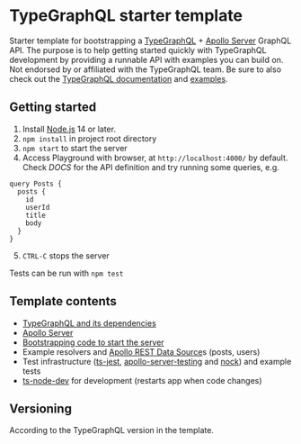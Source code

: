 # TypeGraphQL starter template

Starter template for bootstrapping a [TypeGraphQL](https://typegraphql.com/) + [Apollo Server](https://www.apollographql.com/docs/apollo-server/) GraphQL API. The purpose is to help getting started quickly with TypeGraphQL development by providing a runnable API with examples you can build on. Not endorsed by or affiliated with the TypeGraphQL team. Be sure to also check out the [TypeGraphQL documentation](https://typegraphql.com/docs/introduction.html) and [examples](https://typegraphql.com/docs/examples.html).

## Getting started

1. Install [Node.js](https://nodejs.org/) 14 or later.
2. `npm install` in project root directory
3. `npm start` to start the server
4. Access Playground with browser, at `http://localhost:4000/` by default. Check _DOCS_ for the API definition and try running some queries, e.g.

```
query Posts {
  posts {
    id
    userId
    title
    body
  }
}
```

5. `CTRL-C` stops the server

Tests can be run with `npm test`

## Template contents

- [TypeGraphQL and its dependencies](https://typegraphql.com/docs/installation.html)
- [Apollo Server](https://github.com/apollographql/apollo-server)
- [Bootstrapping code to start the server](https://typegraphql.com/docs/bootstrap.html)
- Example resolvers and [Apollo REST Data Source](https://www.npmjs.com/package/apollo-datasource-rest)s (posts, users)
- Test infrastructure ([ts-jest](https://github.com/kulshekhar/ts-jest), [apollo-server-testing](https://www.apollographql.com/docs/apollo-server/testing/testing/) and [nock](https://www.npmjs.com/package/nock)) and example tests
- [ts-node-dev](https://www.npmjs.com/package/ts-node-dev) for development (restarts app when code changes)

## Versioning

According to the TypeGraphQL version in the template.

